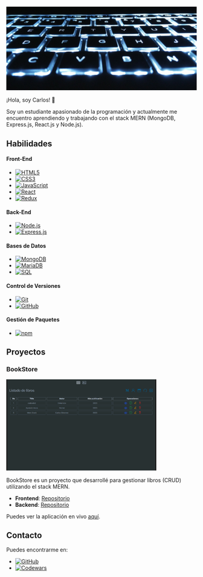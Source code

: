 <p align="center">
  <img src="./backgroundimage.jpg">
</p>
¡Hola, soy Carlos! 👋

Soy un estudiante apasionado de la programación y actualmente me encuentro aprendiendo y trabajando con el stack MERN (MongoDB, Express.js, React.js y Node.js).

## Habilidades

#### Front-End

- [![HTML5](https://img.shields.io/badge/-HTML5-E34F26?style=flat&logo=html5&logoColor=white)](https://html.spec.whatwg.org/multipage/)
- [![CSS3](https://img.shields.io/badge/-CSS3-1572B6?style=flat&logo=css3)](https://www.w3.org/Style/CSS/Overview.en.html)
- [![JavaScript](https://img.shields.io/badge/-JavaScript-black?style=flat&logo=javascript)](https://developer.mozilla.org/en-US/docs/Web/JavaScript)
- [![React](https://img.shields.io/badge/-React-black?style=flat&logo=react)](https://reactjs.org/)
- [![Redux](https://img.shields.io/badge/-Redux-764ABC?style=flat&logo=redux)](https://redux.js.org/)

#### Back-End

- [![Node.js](https://img.shields.io/badge/-Nodejs-black?style=flat&logo=Node.js)](https://nodejs.org/)
- [![Express.js](https://img.shields.io/badge/-Expressjs-black?style=flat&logo=express)](https://expressjs.com/)

#### Bases de Datos

- [![MongoDB](https://img.shields.io/badge/-MongoDB-black?style=flat&logo=mongodb)](https://www.mongodb.com/)
- [![MariaDB](https://img.shields.io/badge/MariaDB-003545?style=flat&logo=mariadb&logoColor=white)](https://mariadb.org/)
- [![SQL](https://img.shields.io/badge/SQL-4479A1?style=flat&logo=sql&logoColor=white)](https://www.w3schools.com/sql/)

#### Control de Versiones

- [![Git](https://img.shields.io/badge/-Git-black?style=flat&logo=git)](https://git-scm.com/)
- [![GitHub](https://img.shields.io/badge/-GitHub-181717?style=flat&logo=github)](https://github.com/)

#### Gestión de Paquetes

- [![npm](https://img.shields.io/badge/npm-CB3837?style=flat&logo=npm&logoColor=white)](https://www.npmjs.com/)

## Proyectos

### BookStore

[![Book Store](./images/bookstore.png)](https://book-store-frontend-tan.vercel.app/)

BookStore es un proyecto que desarrollé para gestionar libros (CRUD) utilizando el stack MERN.

- **Frontend**: [Repositorio](https://github.com/carlosYoko/book-store-frontend)
- **Backend**: [Repositorio](https://github.com/carlosYoko/book-store-backend)

Puedes ver la aplicación en vivo [aquí](https://book-store-frontend-tan.vercel.app/).

## Contacto

Puedes encontrarme en:

- [![GitHub](https://img.shields.io/badge/-GitHub-181717?style=flat&logo=github)](https://github.com/carlosYoko)
- [![Codewars](https://img.shields.io/badge/Codewars-181717?style=flat&logo=codewars&logoColor=CB3837)](https://www.codewars.com/users/carlosYoko)
